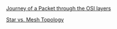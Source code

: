 [Journey of a Packet through the OSI layers](https://drive.google.com/file/d/1bDNpLIuCKtkjiNu45zrjUlm7GG9GrQXm/view?usp=sharing)

[Star vs. Mesh Topology](https://drive.google.com/file/d/14r4iNHj9Zqeza3cE4aD0IHnQ53TWj5T_/view?usp=sharing)
